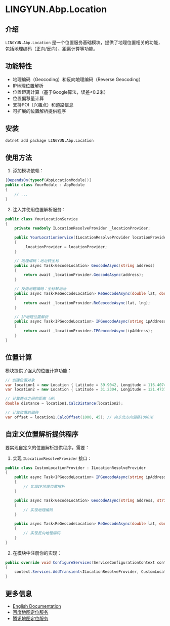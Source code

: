 # LINGYUN.Abp.Location

## 介绍

`LINGYUN.Abp.Location` 是一个位置服务基础模块，提供了地理位置相关的功能，包括地理编码（正向/反向）、距离计算等功能。

## 功能特性

* 地理编码（Geocoding）和反向地理编码（Reverse Geocoding）
* IP地理位置解析
* 位置距离计算（基于Google算法，误差<0.2米）
* 位置偏移量计算
* 支持POI（兴趣点）和道路信息
* 可扩展的位置解析提供程序

## 安装

```bash
dotnet add package LINGYUN.Abp.Location
```

## 使用方法

1. 添加模块依赖：

```csharp
[DependsOn(typeof(AbpLocationModule))]
public class YourModule : AbpModule
{
    // ...
}
```

2. 注入并使用位置解析服务：

```csharp
public class YourLocationService
{
    private readonly ILocationResolveProvider _locationProvider;

    public YourLocationService(ILocationResolveProvider locationProvider)
    {
        _locationProvider = locationProvider;
    }

    // 地理编码：地址转坐标
    public async Task<GecodeLocation> GeocodeAsync(string address)
    {
        return await _locationProvider.GeocodeAsync(address);
    }

    // 反向地理编码：坐标转地址
    public async Task<ReGeocodeLocation> ReGeocodeAsync(double lat, double lng)
    {
        return await _locationProvider.ReGeocodeAsync(lat, lng);
    }

    // IP地理位置解析
    public async Task<IPGecodeLocation> IPGeocodeAsync(string ipAddress)
    {
        return await _locationProvider.IPGeocodeAsync(ipAddress);
    }
}
```

## 位置计算

模块提供了强大的位置计算功能：

```csharp
// 创建位置对象
var location1 = new Location { Latitude = 39.9042, Longitude = 116.4074 }; // 北京
var location2 = new Location { Latitude = 31.2304, Longitude = 121.4737 }; // 上海

// 计算两点之间的距离（米）
double distance = location1.CalcDistance(location2);

// 计算位置的偏移
var offset = location1.CalcOffset(1000, 45); // 向东北方向偏移1000米
```

## 自定义位置解析提供程序

要实现自定义的位置解析提供程序，需要：

1. 实现 `ILocationResolveProvider` 接口：

```csharp
public class CustomLocationProvider : ILocationResolveProvider
{
    public async Task<IPGecodeLocation> IPGeocodeAsync(string ipAddress)
    {
        // 实现IP地理位置解析
    }

    public async Task<GecodeLocation> GeocodeAsync(string address, string city = null)
    {
        // 实现地理编码
    }

    public async Task<ReGeocodeLocation> ReGeocodeAsync(double lat, double lng, int radius = 50)
    {
        // 实现反向地理编码
    }
}
```

2. 在模块中注册你的实现：

```csharp
public override void ConfigureServices(ServiceConfigurationContext context)
{
    context.Services.AddTransient<ILocationResolveProvider, CustomLocationProvider>();
}
```

## 更多信息

* [English Documentation](./README.EN.md)
* [百度地图定位服务](./LINGYUN.Abp.Location.Baidu/README.md)
* [腾讯地图定位服务](./LINGYUN.Abp.Location.Tencent/README.md)
